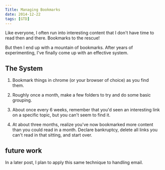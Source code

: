 ```yaml
---
Title: Managing Bookmarks
date: 2014-12-22
tags: [GTD]
---
```


Like everyone, I often run into interesting content that I don't have time to
read then and there. Bookmarks to the rescue!

But then I end up with a
mountain of bookmarks. After years of experimenting, I've finally come up with
an effective system.

The System
----------

1. Bookmark things in chrome (or your browser of choice) as you find them.

2. Roughly once a month, make a few folders to try and do some basic grouping.

3. About once every 6 weeks, remember that you'd seen an interesting link on a
specific topic, but you can't seem to find it.

4. At about three months, realize you've now bookmarked more content than you
could read in a month. Declare bankruptcy, delete all links you can't read in
that sitting, and start over.

future work
-----------

In a later post, I plan to apply this same technique to handling email.

